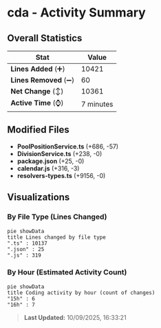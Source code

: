 # cda - Activity Summary 

## Overall Statistics

| Stat                   | Value                                                             |
| ---------------------- | ----------------------------------------------------------------- |
| **Lines Added** (➕)   | 10421                                          |
| **Lines Removed** (➖) | 60                                        |
| **Net Change** (↕)    | 10361                |
| **Active Time** (⌚)   | 7 minutes |


## Modified Files
- **PoolPositionService.ts** (+686, -57)
- **DivisionService.ts** (+238, -0)
- **package.json** (+25, -0)
- **calendar.js** (+316, -3)
- **resolvers-types.ts** (+9156, -0)

## Visualizations

### By File Type (Lines Changed)

```mermaid
pie showData
title Lines changed by file type
".ts" : 10137
".json" : 25
".js" : 319
```

### By Hour (Estimated Activity Count)

```mermaid
pie showData
title Coding activity by hour (count of changes)
"15h" : 6
"16h" : 7
```


> **Last Updated:** 10/09/2025, 16:33:21